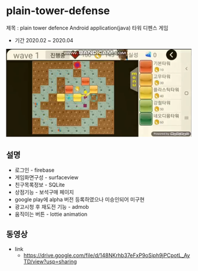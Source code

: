 # plain-tower-defense

제목 : plain tower defence
Android application(java)
타워 디펜스 게임
* 기간 2020.02 ~ 2020.04

![image-play](tower_defense_play.png)


## 설명
* 로그인 - firebase
* 게임화면구성 - surfaceview
* 친구목록정보 - SQLite
* 상점기능 - 보석구매 페이지
* google play에 alpha 버전 등록하였으나 미승인되어 미구현
* 광고시청 후 재도전 기능 - admob
* 움직이는 버튼 - lottie animation

## 동영상
* link
  * https://drive.google.com/file/d/148NKrhb37eFxP9oSiph9jPCpotL_AyTD/view?usp=sharing
